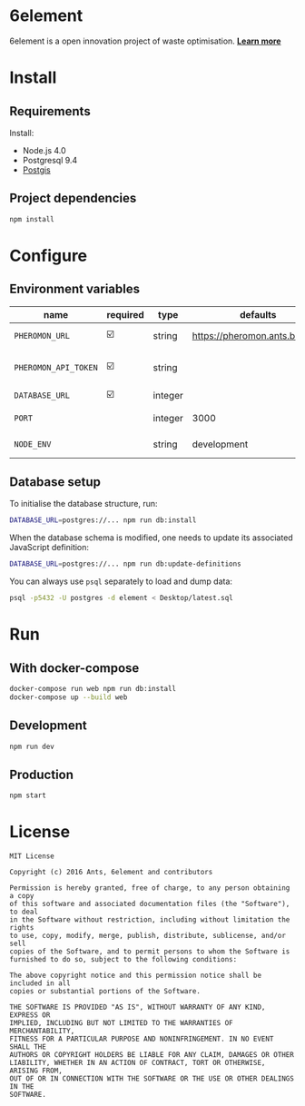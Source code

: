 # 6element

6element is a open innovation project of waste optimisation. **[Learn more](https://medium.com/ants-blog/6element-534ffbe2a60f#.wd3yf7ez6)**

# Install

## Requirements

Install:

* Node.js 4.0
* Postgresql 9.4
* [Postgis](http://postgis.net/install/)

## Project dependencies

```bash
npm install
```

# Configure

## Environment variables

| name                | required | type   | defaults    | description
| ---                 | ---      | ---    | ---         | ---         
| `PHEROMON_URL`      | ☑️       | string | https://pheromon.ants.builders            | Pheromon API URL
| `PHEROMON_API_TOKEN`| ☑️       | string |             | Secret used to query Pheromon API
| `DATABASE_URL`      | ☑️       | integer|             | `postgres://...`
| `PORT`              |          | integer| 3000        | HTTP port of the Node app
| `NODE_ENV`          |          | string | development | Node app mode


## Database setup

To initialise the database structure, run:

```bash
DATABASE_URL=postgres://... npm run db:install
```

When the database schema is modified, one needs to update its associated JavaScript definition:

```bash
DATABASE_URL=postgres://... npm run db:update-definitions
```

You can always use `psql` separately to load and dump data:

```bash
psql -p5432 -U postgres -d element < Desktop/latest.sql
```

# Run

## With docker-compose

```bash
docker-compose run web npm run db:install
docker-compose up --build web
```

## Development

```bash
npm run dev
```

## Production

```bash
npm start
```

# License

    MIT License

    Copyright (c) 2016 Ants, 6element and contributors

    Permission is hereby granted, free of charge, to any person obtaining a copy
    of this software and associated documentation files (the "Software"), to deal
    in the Software without restriction, including without limitation the rights
    to use, copy, modify, merge, publish, distribute, sublicense, and/or sell
    copies of the Software, and to permit persons to whom the Software is
    furnished to do so, subject to the following conditions:

    The above copyright notice and this permission notice shall be included in all
    copies or substantial portions of the Software.

    THE SOFTWARE IS PROVIDED "AS IS", WITHOUT WARRANTY OF ANY KIND, EXPRESS OR
    IMPLIED, INCLUDING BUT NOT LIMITED TO THE WARRANTIES OF MERCHANTABILITY,
    FITNESS FOR A PARTICULAR PURPOSE AND NONINFRINGEMENT. IN NO EVENT SHALL THE
    AUTHORS OR COPYRIGHT HOLDERS BE LIABLE FOR ANY CLAIM, DAMAGES OR OTHER
    LIABILITY, WHETHER IN AN ACTION OF CONTRACT, TORT OR OTHERWISE, ARISING FROM,
    OUT OF OR IN CONNECTION WITH THE SOFTWARE OR THE USE OR OTHER DEALINGS IN THE
    SOFTWARE.
